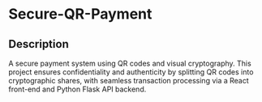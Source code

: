 # Secure-QR-Payment

## Description
A secure payment system using QR codes and visual cryptography. This project ensures confidentiality and authenticity by splitting QR codes into cryptographic shares, with seamless transaction processing via a React front-end and Python Flask API backend.
